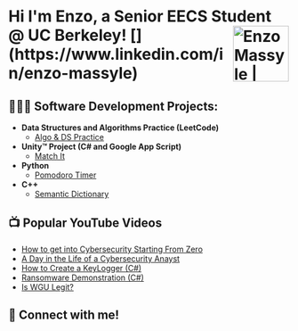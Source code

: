 <h1>Hi I'm Enzo, a Senior EECS Student @ UC Berkeley! 
 [<img align="right" alt="EnzoMassyle | LinkedIn" width="100px" src="https://www.iconpacks.net/icons/2/free-linkedin-logo-icon-2430-thumb.png" />](https://www.linkedin.com/in/enzo-massyle)

<h2>👨🏽‍💻 Software Development Projects:</h2>

- <b>Data Structures and Algorithms Practice (LeetCode)</b>
  - [Algo & DS Practice](https://github.com/EnzoMassyle/LeetCode-Algos-DS)
- <b>Unity™ Project (C# and Google App Script)</b>
  - [Match It](https://github.com/EnzoMassyle/Match-It)
- <b>Python</b>
  - [Pomodoro Timer](https://github.com/joshmadakor1/Sentinel-Lab)
- <b>C++</b>
  - [Semantic Dictionary](https://github.com/joshmadakor1/EncrypterPOC)

<h2>📺 Popular YouTube Videos</h2>

- [How to get into Cybersecurity Starting From Zero](https://www.youtube.com/watch?v=a83ASGn_V_s)
- [A Day in the Life of a Cybersecurity Anayst](https://www.youtube.com/watch?v=uHy3oM7NnoU)
- [How to Create a KeyLogger (C#)](https://www.youtube.com/watch?v=N-L9hklSlNk)
- [Ransomware Demonstration (C#)](https://www.youtube.com/watch?v=OfvdQeh79s0)
- [Is WGU Legit?](https://www.youtube.com/watch?v=E2MwRWxDBkA)

<h2> 🤳 Connect with me!</h2>



<!--
**joshmadakor1/joshmadakor1** is a ✨ _special_ ✨ repository because its `README.md` (this file) appears on your GitHub profile.

Here are some ideas to get you started:

- 🔭 I’m currently working on ...
- 🌱 I’m currently learning ...
- 👯 I’m looking to collaborate on ...
- 🤔 I’m looking for help with ...
- 💬 Ask me about ...
- 📫 How to reach me: ...
- 😄 Pronouns: ...
- ⚡ Fun fact: ...
-->
